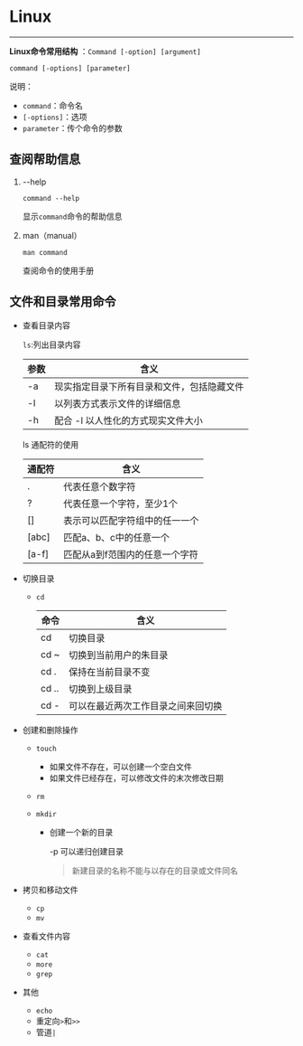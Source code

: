 # Linux

---

**Linux命令常用结构** ：`Command [-option] [argument]`

```
command [-options] [parameter]
```

说明：

* `command`：命令名
* `[-options]`：选项
* `parameter`：传个命令的参数



## 查阅帮助信息

1. --help

   ```
   command --help
   ```

   显示`command`命令的帮助信息

2. man（manual）

   ```
   man command
   ```

   查阅命令的使用手册



## 文件和目录常用命令

* 查看目录内容

  `ls`:列出目录内容

  | 参数 | 含义                                       |
  | ---- | ------------------------------------------ |
  | -a   | 现实指定目录下所有目录和文件，包括隐藏文件 |
  | -l   | 以列表方式表示文件的详细信息               |
  | -h   | 配合 -l 以人性化的方式现实文件大小         |

  ls 通配符的使用

  | 通配符 | 含义                           |
  | ------ | ------------------------------ |
  | .      | 代表任意个数字符               |
  | ?      | 代表任意一个字符，至少1个      |
  | []     | 表示可以匹配字符组中的任一一个 |
  | [abc]  | 匹配a、b、c中的任意一个        |
  | [a-f]  | 匹配从a到f范围内的任意一个字符 |

  

* 切换目录

  * `cd`

    | 命令  | 含义                               |
    | ----- | ---------------------------------- |
    | cd    | 切换目录                           |
    | cd ~  | 切换到当前用户的朱目录             |
    | cd .  | 保持在当前目录不变                 |
    | cd .. | 切换到上级目录                     |
    | cd -  | 可以在最近两次工作目录之间来回切换 |

* 创建和删除操作

  * `touch`

    * 如果文件不存在，可以创建一个空白文件
    * 如果文件已经存在，可以修改文件的末次修改日期

  * `rm`

    

  * `mkdir`

    * 创建一个新的目录

      -p  可以递归创建目录

      > 新建目录的名称不能与以存在的目录或文件同名

* 拷贝和移动文件

  * `cp`
  * `mv`

* 查看文件内容

  * `cat`
  * `more`
  * `grep`

* 其他

  * `echo`
  * 重定向`>`和`>>`
  * 管道`|`

